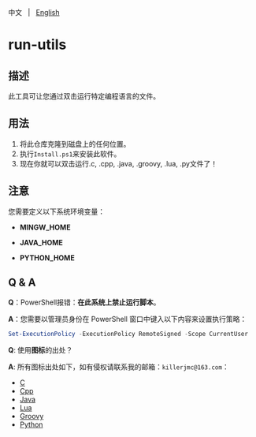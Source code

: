 中文 &nbsp; | &nbsp; [English](README.md)

# run-utils



## 描述

此工具可让您通过双击运行特定编程语言的文件。



## 用法

1. 将此仓库克隆到磁盘上的任何位置。
2. 执行`Install.ps1`来安装此软件。
3. 现在你就可以双击运行.c, .cpp, .java, .groovy, .lua, .py文件了！



## 注意

您需要定义以下系统环境变量：

+ **MINGW_HOME**

+ **JAVA_HOME**

+ **PYTHON_HOME**



## Q & A

**Q**：PowerShell报错：**在此系统上禁止运行脚本**。

**A**：您需要以管理员身份在 PowerShell 窗口中键入以下内容来设置执行策略：

```powershell
Set-ExecutionPolicy -ExecutionPolicy RemoteSigned -Scope CurrentUser
```



**Q**: 使用**图标**的出处？

**A**: 所有图标出处如下，如有侵权请联系我的邮箱：`killerjmc@163.com`：

+ [C](https://www.iconfont.cn/collections/detail?spm=a313x.7781069.0.da5a778a4&cid=21124)
+ [Cpp](https://commons.wikimedia.org/wiki/File:ISO_C%2B%2B_Logo.svg)
+ [Java](https://brandlogos.net/java-eps-40925.html)
+ [Lua](https://en.wikipedia.org/wiki/File:Lua-Logo.svg)
+ [Groovy](https://commons.wikimedia.org/wiki/File:Groovy-logo.svg)
+ [Python](https://www.iconfont.cn/collections/detail?spm=a313x.7781069.0.da5a778a4&cid=12938)

